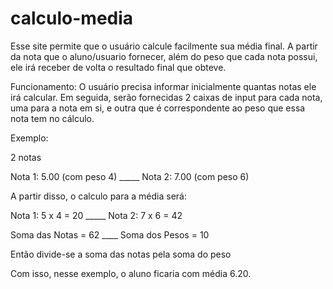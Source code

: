 # calculo-media
Esse site permite que o usuário calcule facilmente sua média final. A partir da nota que o aluno/usuario fornecer, além do peso que cada nota possui, ele irá receber de volta o resultado final que obteve.


Funcionamento: O usuário precisa informar inicialmente quantas notas ele irá calcular. Em seguida, serão fornecidas 2 caixas de input para cada nota, uma para a nota em si, e outra que é correspondente ao peso que essa nota tem no cálculo.

Exemplo:


2 notas

Nota 1: 5.00 (com peso 4) _____ Nota 2: 7.00 (com peso 6)

A partir disso, o calculo para a média será:

Nota 1: 5 x 4 = 20 _____ Nota 2: 7 x 6 = 42

Soma das Notas = 62 ____ Soma dos Pesos = 10

Então divide-se a soma das notas pela soma do peso

Com isso, nesse exemplo, o aluno ficaria com média 6.20.
